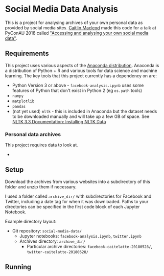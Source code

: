# Social Media Data Analysis

This is a project for analysing archives of your own personal data as provided
by social media sites. [Caitlin Macleod](http://caitelatte.com) made this code for a talk at PyConAU 2018 called ["Accessing and analysing your own social media data"](https://2018.pycon-au.org/talks/45252-accessing-and-analysing-your-own-social-media-data/).

## Requirements

This project uses various aspects of the [Anaconda distribution](https://www.anaconda.com/download).
Anaconda is a distribution of Python + R and various tools for data science and machine learning. The key tools that this project currently has a dependency on are:

-   Python Version 3 or above - `facebook-analysis.ipynb` uses some features of Python that don't exist in Python 2 (eg `os.path` tools)
-   `numpy`
-   `matplotlib`
-   `pandas`
-   (not yet used) `nltk` - this is included in Anaconda but the dataset needs to be downloaded manually and will take up a few GB of space. See [NLTK 3.3 Documentation: Installing NLTK Data](https://www.nltk.org/data.html)

### Personal data archives

This project requires data to look at.

-   

## Setup

Download the archives from various websites into a subdirectory of this folder and unzip them if necessary.

I used a folder called `archive_dir/` with subdirectories for Facebook and
Twitter, including a date tag for when it was downloaded. Paths to your directories can be specified in the first code block of each Jupyter Notebook.

Example directory layout:

-   Git repository: `social-media-data/`
    -   Jupyter notebooks: `facebook-analysis.ipynb`, `twitter.ipynb`
    -   Archives directory: `archive_dir/`
        -   Particular archive directories: `facebook-caitelatte-20180528/`, `twitter-caitelatte-20180528/`

## Running
